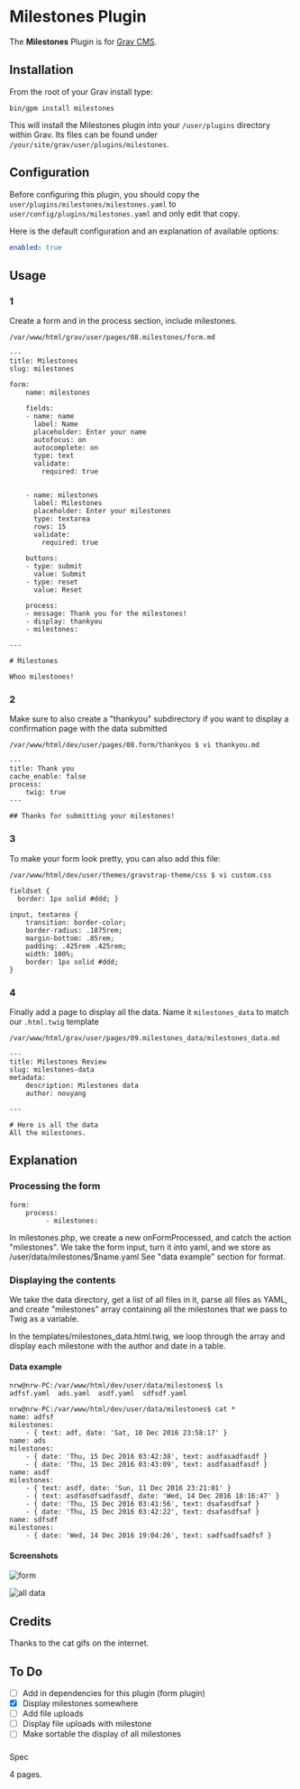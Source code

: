 # Milestones Plugin

The **Milestones** Plugin is for [Grav CMS](http://github.com/getgrav/grav). 

## Installation

From the root of your Grav install type:

    bin/gpm install milestones

This will install the Milestones plugin into your `/user/plugins` directory within Grav. Its files can be found under `/your/site/grav/user/plugins/milestones`.

## Configuration

Before configuring this plugin, you should copy the `user/plugins/milestones/milestones.yaml` to `user/config/plugins/milestones.yaml` and only edit that copy.

Here is the default configuration and an explanation of available options:

```yaml
enabled: true
```

## Usage


### 1

Create a form and in the process section, include milestones.

`/var/www/html/grav/user/pages/08.milestones/form.md`


	---
	title: Milestones
	slug: milestones

	form:
	    name: milestones

	    fields:
		- name: name
		  label: Name
		  placeholder: Enter your name
		  autofocus: on
		  autocomplete: on
		  type: text
		  validate:
		    required: true


		- name: milestones
		  label: Milestones 
		  placeholder: Enter your milestones 
		  type: textarea
		  rows: 15
		  validate:
		    required: true

	    buttons:
		- type: submit
		  value: Submit
		- type: reset
		  value: Reset

	    process:
		- message: Thank you for the milestones!
		- display: thankyou
		- milestones:

	---

	# Milestones 

	Whoo milestones!

### 2

Make sure to also create a "thankyou" subdirectory if you want to display a confirmation page with the data submitted

`/var/www/html/dev/user/pages/08.form/thankyou $ vi thankyou.md`

	---
	title: Thank you
	cache_enable: false
	process:
	    twig: true
	---

	## Thanks for submitting your milestones!

### 3

To make your form look pretty, you can also add this file:

`/var/www/html/dev/user/themes/gravstrap-theme/css $ vi custom.css`

	fieldset {
	  border: 1px solid #ddd; }

	input, textarea {
	    transition: border-color;
	    border-radius: .1875rem;
	    margin-bottom: .85rem;
	    padding: .425rem .425rem;
	    width: 100%;
	    border: 1px solid #ddd;
	}
### 4

Finally add a page to display all the data. Name it `milestones_data` to match our `.html.twig` template

`/var/www/html/grav/user/pages/09.milestones_data/milestones_data.md`

	---
	title: Milestones Review 
	slug: milestones-data
	metadata:
	    description: Milestones data
	    author: nouyang 

	---

	# Here is all the data
	All the milestones.

## Explanation

### Processing the form


```
form:
    process:
         - milestones:
```

In milestones.php, we create a new onFormProcessed, and catch the action "milestones".
We take the form input, turn it into yaml, and we store as /user/data/milestones/$name.yaml
See "data example" section for format.

### Displaying the contents

We take the data directory, get a list of all files in it, parse all files as YAML, and create "milestones" array containing all the milestones that we pass to Twig as a variable.

In the templates/milestones_data.html.twig, we loop through the array and display each milestone with the author and date in a table.

#### Data example

```
nrw@nrw-PC:/var/www/html/dev/user/data/milestones$ ls
adfsf.yaml  ads.yaml  asdf.yaml  sdfsdf.yaml

nrw@nrw-PC:/var/www/html/dev/user/data/milestones$ cat *
name: adfsf
milestones:
    - { text: adf, date: 'Sat, 10 Dec 2016 23:58:17' }
name: ads
milestones:
    - { date: 'Thu, 15 Dec 2016 03:42:38', text: asdfasadfasdf }
    - { date: 'Thu, 15 Dec 2016 03:43:09', text: asdfasadfasdf }
name: asdf
milestones:
    - { text: asdf, date: 'Sun, 11 Dec 2016 23:21:01' }
    - { text: asdfasdfsadfasdf, date: 'Wed, 14 Dec 2016 18:16:47' }
    - { date: 'Thu, 15 Dec 2016 03:41:56', text: dsafasdfsaf }
    - { date: 'Thu, 15 Dec 2016 03:42:22', text: dsafasdfsaf }
name: sdfsdf
milestones:
    - { date: 'Wed, 14 Dec 2016 19:04:26', text: sadfsadfsadfsf }
```



#### Screenshots

![form](milestones.md.png)

![all data](milestones_data.md.png)

## Credits

Thanks to the cat gifs on the internet.

## To Do

- [ ] Add in dependencies for this plugin (form plugin)
- [x] Display milestones somewhere
- [ ] Add file uploads
- [ ] Display file uploads with milestone
- [ ] Make sortable the display of all milestones

###

Spec

4 pages.

